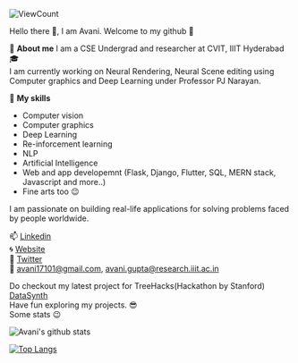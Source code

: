 ![ViewCount](https://views.whatilearened.today/views/github/avani17101/avani17101.svg?cache=remove) <br>

Hello there 👋,
I am Avani. Welcome to my github :stars:

:information_desk_person: **About me**
I am a CSE Undergrad and researcher at CVIT, IIIT Hyderabad :mortar_board: <br>
I am currently working on Neural Rendering, Neural Scene editing using Computer graphics and Deep Learning under Professor PJ Narayan. 


:dart: **My skills**
* Computer vision
* Computer graphics
* Deep Learning
* Re-inforcement learning
* NLP
* Artificial Intelligence
* Web and app developemnt (Flask, Django, Flutter, SQL, MERN stack, Javascript and more..)
* Fine arts too :wink:

 I am passionate on building real-life applications for solving problems faced by people worldwide. 
 
📫 [Linkedin](https://www.linkedin.com/in/avani17101-gupta/) <br>
:cyclone: [Website](https://avani17101.github.io/) <br>
:large_blue_circle: [Twitter](https://twitter.com/Avani_Gupta__) <br>
:email:  avani17101@gmail.com, avani.gupta@research.iiit.ac.in

 
Do checkout my latest project for TreeHacks(Hackathon by Stanford) [DataSynth](https://datasynthh.herokuapp.com/) <br>
Have fun exploring my projects. :sunglasses: <br>
Some stats :wink:

![Avani's github stats](https://github-readme-stats.vercel.app/api?username=avani17101&count_private=true&show_icons=true&theme=radical)

[![Top Langs](https://github-readme-stats.vercel.app/api/top-langs/?username=avani17101&layout=compact)](https://github.com/avani17101/github-readme-stats)
